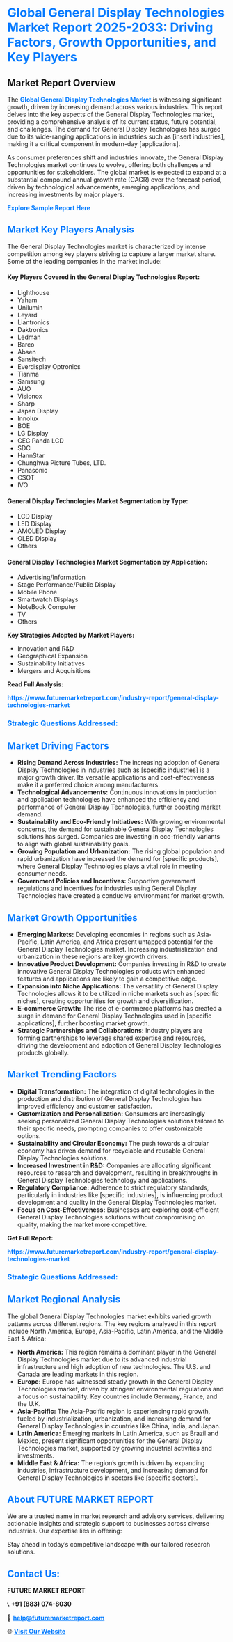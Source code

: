 <h1 style="color: #007BFF;">Global General Display Technologies Market Report 2025-2033: Driving Factors, Growth Opportunities, and Key Players</h1>

<section id="overview">
<h2>Market Report Overview</h2>
<p>The <a href="https://www.futuremarketreport.com/industry-report/general-display-technologies-market" style="color: #007BFF; text-decoration: none;"><strong>Global General Display Technologies Market</strong></a> is witnessing significant growth, driven by increasing demand across various industries. This report delves into the key aspects of the General Display Technologies market, providing a comprehensive analysis of its current status, future potential, and challenges. The demand for General Display Technologies has surged due to its wide-ranging applications in industries such as [insert industries], making it a critical component in modern-day [applications].</p>
<p>As consumer preferences shift and industries innovate, the General Display Technologies market continues to evolve, offering both challenges and opportunities for stakeholders. The global market is expected to expand at a substantial compound annual growth rate (CAGR) over the forecast period, driven by technological advancements, emerging applications, and increasing investments by major players.</p>
</section>

<section id="overview">
<p><a href="https://www.futuremarketreport.com/request-sample/reportId=115483" style="color: #007BFF; text-decoration: none;"><strong>Explore Sample Report Here</strong></a></p>
</section>

<section id="key-players">
<h2 style="color: #007BFF;">Market Key Players Analysis</h2>
<p>The General Display Technologies market is characterized by intense competition among key players striving to capture a larger market share. Some of the leading companies in the market include:</p>
<h4>Key Players Covered in the General Display Technologies Report:</h4>
<ul><li>Lighthouse</li><li>Yaham</li><li>Unilumin</li><li>Leyard</li><li>Liantronics</li><li>Daktronics</li><li>Ledman</li><li>Barco</li><li>Absen</li><li>Sansitech</li><li>Everdisplay Optronics</li><li>Tianma</li><li>Samsung</li><li>AUO</li><li>Visionox</li><li>Sharp</li><li>Japan Display</li><li>Innolux</li><li>BOE</li><li>LG Display</li><li>CEC Panda LCD</li><li>SDC</li><li>HannStar</li><li>Chunghwa Picture Tubes, LTD.</li><li>Panasonic</li><li>CSOT</li><li>IVO</li></ul>
<h4>General Display Technologies Market Segmentation by Type:</h4>
<ul><li>LCD Display</li><li>LED Display</li><li>AMOLED Display</li><li>OLED Display</li><li>Others</li></ul>

<h4>General Display Technologies Market Segmentation by Application:</h4>
<ul><li>Advertising/Information</li><li>Stage Performance/Public Display</li><li>Mobile Phone</li><li>Smartwatch Displays</li><li>NoteBook Computer</li><li>TV</li><li>Others</li></ul>
<p><strong>Key Strategies Adopted by Market Players:</strong></p>
<ul>
<li>Innovation and R&D</li>
<li>Geographical Expansion</li>
<li>Sustainability Initiatives</li>
<li>Mergers and Acquisitions</li>
</ul>
</section>

<section>
<p><strong>Read Full Analysis: </strong></p><a href="https://www.futuremarketreport.com/industry-report/general-display-technologies-market" style="color: #007BFF; text-decoration: none;"><strong>https://www.futuremarketreport.com/industry-report/general-display-technologies-market</strong></a>
<h3 style="color: #007BFF;">Strategic Questions Addressed:</h3>
</section>

<section id="driving-factors">
<h2 style="color: #007BFF;">Market Driving Factors</h2>
<ul>
<li><strong>Rising Demand Across Industries:</strong> The increasing adoption of General Display Technologies in industries such as [specific industries] is a major growth driver. Its versatile applications and cost-effectiveness make it a preferred choice among manufacturers.</li>
<li><strong>Technological Advancements:</strong> Continuous innovations in production and application technologies have enhanced the efficiency and performance of General Display Technologies, further boosting market demand.</li>
<li><strong>Sustainability and Eco-Friendly Initiatives:</strong> With growing environmental concerns, the demand for sustainable General Display Technologies solutions has surged. Companies are investing in eco-friendly variants to align with global sustainability goals.</li>
<li><strong>Growing Population and Urbanization:</strong> The rising global population and rapid urbanization have increased the demand for [specific products], where General Display Technologies plays a vital role in meeting consumer needs.</li>
<li><strong>Government Policies and Incentives:</strong> Supportive government regulations and incentives for industries using General Display Technologies have created a conducive environment for market growth.</li>
</ul>
</section>

<section id="growth-opportunities">
<h2 style="color: #007BFF;">Market Growth Opportunities</h2>
<ul>
<li><strong>Emerging Markets:</strong> Developing economies in regions such as Asia-Pacific, Latin America, and Africa present untapped potential for the General Display Technologies market. Increasing industrialization and urbanization in these regions are key growth drivers.</li>
<li><strong>Innovative Product Development:</strong> Companies investing in R&D to create innovative General Display Technologies products with enhanced features and applications are likely to gain a competitive edge.</li>
<li><strong>Expansion into Niche Applications:</strong> The versatility of General Display Technologies allows it to be utilized in niche markets such as [specific niches], creating opportunities for growth and diversification.</li>
<li><strong>E-commerce Growth:</strong> The rise of e-commerce platforms has created a surge in demand for General Display Technologies used in [specific applications], further boosting market growth.</li>
<li><strong>Strategic Partnerships and Collaborations:</strong> Industry players are forming partnerships to leverage shared expertise and resources, driving the development and adoption of General Display Technologies products globally.</li>
</ul>
</section>

<section id="trending-factors">
<h2 style="color: #007BFF;">Market Trending Factors</h2>
<ul>
<li><strong>Digital Transformation:</strong> The integration of digital technologies in the production and distribution of General Display Technologies has improved efficiency and customer satisfaction.</li>
<li><strong>Customization and Personalization:</strong> Consumers are increasingly seeking personalized General Display Technologies solutions tailored to their specific needs, prompting companies to offer customizable options.</li>
<li><strong>Sustainability and Circular Economy:</strong> The push towards a circular economy has driven demand for recyclable and reusable General Display Technologies solutions.</li>
<li><strong>Increased Investment in R&D:</strong> Companies are allocating significant resources to research and development, resulting in breakthroughs in General Display Technologies technology and applications.</li>
<li><strong>Regulatory Compliance:</strong> Adherence to strict regulatory standards, particularly in industries like [specific industries], is influencing product development and quality in the General Display Technologies market.</li>
<li><strong>Focus on Cost-Effectiveness:</strong> Businesses are exploring cost-efficient General Display Technologies solutions without compromising on quality, making the market more competitive.</li>
</ul>
</section>

<section>
<p><strong>Get Full Report: </strong></p><a href="https://www.futuremarketreport.com/industry-report/general-display-technologies-market" style="color: #007BFF; text-decoration: none;"><strong>https://www.futuremarketreport.com/industry-report/general-display-technologies-market</strong></a>
<h3 style="color: #007BFF;">Strategic Questions Addressed:</h3>
</section>


<section id="regional-analysis">
<h2 style="color: #007BFF;">Market Regional Analysis</h2>
<p>The global General Display Technologies market exhibits varied growth patterns across different regions. The key regions analyzed in this report include North America, Europe, Asia-Pacific, Latin America, and the Middle East & Africa:</p>
<ul>
<li><strong>North America:</strong> This region remains a dominant player in the General Display Technologies market due to its advanced industrial infrastructure and high adoption of new technologies. The U.S. and Canada are leading markets in this region.</li>
<li><strong>Europe:</strong> Europe has witnessed steady growth in the General Display Technologies market, driven by stringent environmental regulations and a focus on sustainability. Key countries include Germany, France, and the U.K.</li>
<li><strong>Asia-Pacific:</strong> The Asia-Pacific region is experiencing rapid growth, fueled by industrialization, urbanization, and increasing demand for General Display Technologies in countries like China, India, and Japan.</li>
<li><strong>Latin America:</strong> Emerging markets in Latin America, such as Brazil and Mexico, present significant opportunities for the General Display Technologies market, supported by growing industrial activities and investments.</li>
<li><strong>Middle East & Africa:</strong> The region’s growth is driven by expanding industries, infrastructure development, and increasing demand for General Display Technologies in sectors like [specific sectors].</li>
</ul>
</section>

<footer>
<h2 style="color: #007BFF;">About FUTURE MARKET REPORT</h2>
<p>We are a trusted name in market research and advisory services, delivering actionable insights and strategic support to businesses across diverse industries. Our expertise lies in offering:</p>

<p>Stay ahead in today’s competitive landscape with our tailored research solutions.</p>

<h2 style="color: #007BFF;">Contact Us:</h2>
<p><strong>FUTURE MARKET REPORT</strong></p>
<p>📞 <strong>+91 (883) 074-8030</strong></p>
<p>📧 <strong><a href="mailto:help@futuremarketreport.com" style="color: #007BFF;">help@futuremarketreport.com</a></strong></p>
<p>🌐 <strong><a href="https://www.futuremarketreport.com/" style="color: #007BFF;">Visit Our Website</a></strong></p>
</footer>